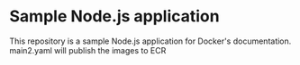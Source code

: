 # Sample Node.js application

This repository is a sample Node.js application for Docker's documentation.
main2.yaml will publish the images to ECR
